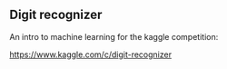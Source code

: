 ## Digit recognizer

An intro to machine learning for the kaggle competition:

https://www.kaggle.com/c/digit-recognizer
